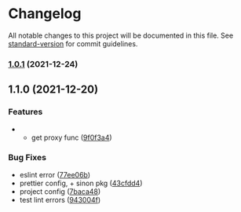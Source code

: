 # Changelog

All notable changes to this project will be documented in this file. See [standard-version](https://github.com/conventional-changelog/standard-version) for commit guidelines.

### [1.0.1](https://github.com/ChrisLFieldsII/proxy-function-callbacks/compare/v1.1.0...v1.0.1) (2021-12-24)

## 1.1.0 (2021-12-20)


### Features

* + get proxy func ([9f0f3a4](https://github.com/ChrisLFieldsII/proxy-function-callbacks/commit/9f0f3a4b8cb8aff137e8b4e4513f08ea0b35d23e))


### Bug Fixes

* eslint error ([77ee06b](https://github.com/ChrisLFieldsII/proxy-function-callbacks/commit/77ee06bc1d6878a3a34fbdbe2ac41975784e288b))
* prettier config, + sinon pkg ([43cfdd4](https://github.com/ChrisLFieldsII/proxy-function-callbacks/commit/43cfdd43216ba4372030677cbf546600985b3a74))
* project config ([7baca48](https://github.com/ChrisLFieldsII/proxy-function-callbacks/commit/7baca485489d2cade2161569b2b3722a5fa3ebdb))
* test lint errors ([943004f](https://github.com/ChrisLFieldsII/proxy-function-callbacks/commit/943004f1ac1eab421e06a7c3380bdfc2c14c7a6b))
